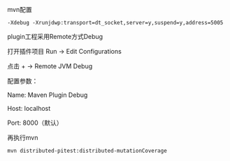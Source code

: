 mvn配置
```text
-Xdebug -Xrunjdwp:transport=dt_socket,server=y,suspend=y,address=5005
```

plugin工程采用Remote方式Debug

打开插件项目
Run → Edit Configurations

点击 + → Remote JVM Debug

配置参数：

Name: Maven Plugin Debug

Host: localhost

Port: 8000（默认）


再执行mvn
```shell
mvn distributed-pitest:distributed-mutationCoverage
```